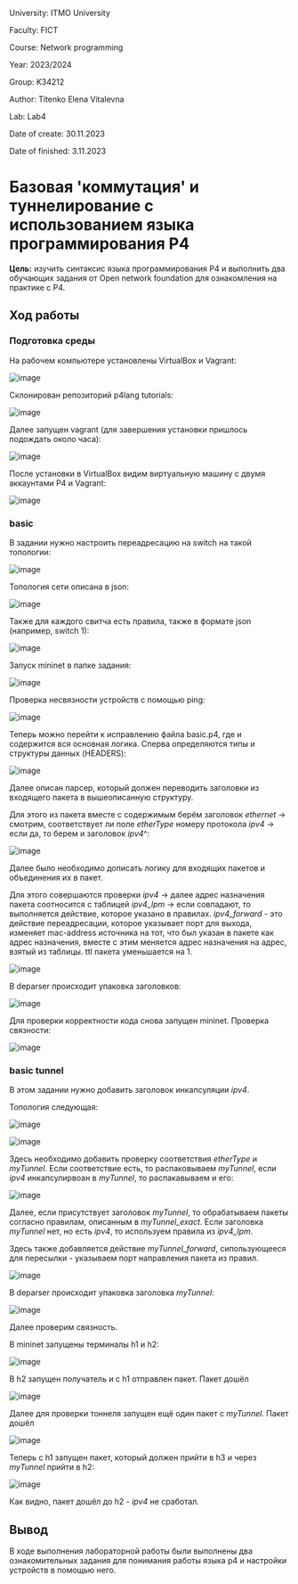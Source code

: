 University: ITMO University

Faculty: FICT

Course: Network programming

Year: 2023/2024

Group: K34212

Author: Titenko Elena Vitalevna

Lab: Lab4

Date of create: 30.11.2023

Date of finished: 3.11.2023

# Базовая 'коммутация' и туннелирование с использованием языка программирования P4

**Цель:** изучить синтаксис языка программирования P4 и выполнить два обучающих задания от Open network foundation для ознакомления на практике с P4.

## Ход работы

### Подготовка среды

На рабочем компьютере установлены VirtualBox и Vagrant:

![image](https://github.com/oxxawsm/2023_2024-network_programming-k34212-titenko_e_v/assets/63160594/1055d814-af1b-4f6f-9944-46f9cd647ea8)

 Склонирован репозиторий p4lang tutorials:

 ![image](https://github.com/oxxawsm/2023_2024-network_programming-k34212-titenko_e_v/assets/63160594/322cbdbf-8fa9-4bf2-b504-f1b2922779d6)

Далее запущен vagrant (для завершения установки пришлось подождать около часа):

![image](https://github.com/oxxawsm/2023_2024-network_programming-k34212-titenko_e_v/assets/63160594/03547d70-c7f0-4074-a831-035c633490f0)

После установки в VirtualBox видим виртуальную машину с двумя аккаунтами P4 и Vagrant:

![image](https://github.com/oxxawsm/2023_2024-network_programming-k34212-titenko_e_v/assets/63160594/d1839d7d-ae64-46e7-90ac-4c76b26c6e36)

### basic

В задании нужно настроить переадресацию на switch на такой топологии:

![image](https://github.com/oxxawsm/2023_2024-network_programming-k34212-titenko_e_v/assets/63160594/3a89cf00-ffc2-451e-aa9e-d558d0e60dff)

Топология сети описана в json:

![image](https://github.com/oxxawsm/2023_2024-network_programming-k34212-titenko_e_v/assets/63160594/18808dd5-aca4-4f05-842d-38b85099cf79)

Также для каждого свитча есть правила, также в формате json (например, switch 1):

![image](https://github.com/oxxawsm/2023_2024-network_programming-k34212-titenko_e_v/assets/63160594/649ec2b2-735c-4151-9157-5baf4d0cf3b0)

Запуск mininet в папке задания:

![image](https://github.com/oxxawsm/2023_2024-network_programming-k34212-titenko_e_v/assets/63160594/6075a6ab-b3fb-4ecf-a4dc-229f30527fb2)

Проверка несвязности устройств с помощью ping:

![image](https://github.com/oxxawsm/2023_2024-network_programming-k34212-titenko_e_v/assets/63160594/dd3f000b-88e1-40f8-aac0-a907af9ce88e)

Теперь можно перейти к исправлению файла basic.p4, где и содержится вся основная логика. Сперва определяются типы и структуры данных (HEADERS):

![image](https://github.com/oxxawsm/2023_2024-network_programming-k34212-titenko_e_v/assets/63160594/9eb3d337-f73f-498a-badc-2dd8eb24a09b)

Далее описан парсер, который должен переводить заголовки из входящего пакета в вышеописанную структуру.

Для этого из пакета вместе с содержимым берём заголовок *ethernet* -> смотрим, соответствует ли поле *etherType* номеру протокола *ipv4* -> если да, то берем и заголовок *ipv4*^:

![image](https://github.com/oxxawsm/2023_2024-network_programming-k34212-titenko_e_v/assets/63160594/d7d0af4d-273e-44bb-a17c-683ca73b04a4)

Далее было необходимо дописать логику для входящих пакетов и объединения их в пакет. 

Для этого совершаются проверки *ipv4* -> далее адрес назначения пакета соотносится с таблицей *ipv4_lpm* -> если совпадают, то выполняется действие, которое указано в правилах. *ipv4_forward* - это действие переадресации, которое указывает порт для выхода, изменяет mac-address источника на тот, что был указан в пакете как адрес назначения, вместе с этим меняется адрес назначения на адрес, взятый из таблицы. ttl пакета уменьшается на 1.

![image](https://github.com/oxxawsm/2023_2024-network_programming-k34212-titenko_e_v/assets/63160594/32d247f1-3522-4e52-8d52-230c82bb9065)

В deparser происходит упаковка заголовков:

![image](https://github.com/oxxawsm/2023_2024-network_programming-k34212-titenko_e_v/assets/63160594/461c893c-b37c-41a4-89c1-c6201de1c702)

Для проверки корректности кода снова запущен mininet. Проверка связности:

![image](https://github.com/oxxawsm/2023_2024-network_programming-k34212-titenko_e_v/assets/63160594/857c8688-b899-4dcf-a3dc-58a98eea41f8)

### basic tunnel

В этом задании нужно добавить заголовок инкапсуляции *ipv4*.

Топология следующая:

![image](https://github.com/oxxawsm/2023_2024-network_programming-k34212-titenko_e_v/assets/63160594/37ff0d02-a38a-4aa0-96b1-2c2dc0ece95e)

![image](https://github.com/oxxawsm/2023_2024-network_programming-k34212-titenko_e_v/assets/63160594/c13ea3c7-efb0-4e1e-83de-488248db70e5)

Здесь необходимо добавить проверку соответствия *etherType* и *myTunnel*. Если соответствие есть, то распаковываем *myTunnel*, если *ipv4* инкапсулирвоан в *myTunnel*, то распакавываем и его:

![image](https://github.com/oxxawsm/2023_2024-network_programming-k34212-titenko_e_v/assets/63160594/714f0b28-8ff7-4c5c-ab7e-81fbde2c058b)

Далее, если присутствует заголовок *myTunnel*, то обрабатываем пакеты согласно правилам, описанным в *myTunnel_exact*. Если заголовка *myTunnel* нет, но есть *ipv4*, то используем правила из *ipv4_lpm*.

Здесь также добавляется действие *myTunnel_forward*, сипользующееся для пересылки - указываем порт направления пакета из правил.

![image](https://github.com/oxxawsm/2023_2024-network_programming-k34212-titenko_e_v/assets/63160594/d89689d8-94ff-4173-a68d-e48b34c3f795)

В deparser происходит упаковка заголовка *myTunnel*:

![image](https://github.com/oxxawsm/2023_2024-network_programming-k34212-titenko_e_v/assets/63160594/60cdc1d5-36da-4570-96a2-067602676ad7)

Далее проверим связность.

В mininet запущены терминалы h1 и h2:

![image](https://github.com/oxxawsm/2023_2024-network_programming-k34212-titenko_e_v/assets/63160594/2f30ae0b-5b78-4ee8-9ab9-424b47557ddd)

В h2 запущен получатель и с h1 отправлен пакет. Пакет дошёл

![image](https://github.com/oxxawsm/2023_2024-network_programming-k34212-titenko_e_v/assets/63160594/ad8345ed-6cb4-475b-b074-087f6087289e)

Далее для проверки тоннеля запущен ещё один пакет с *myTunnel*. Пакет дошёл

![image](https://github.com/oxxawsm/2023_2024-network_programming-k34212-titenko_e_v/assets/63160594/504eaa14-8270-4c21-93dd-b01c8e7d50f5)

Теперь с h1 запущен пакет, который должен прийти в h3 и через *myTunnel* прийти в h2:

![image](https://github.com/oxxawsm/2023_2024-network_programming-k34212-titenko_e_v/assets/63160594/271ff115-1fed-45fe-894d-179db59270e8)

Как видно, пакет дошёл до h2 - *ipv4* не сработал.

## Вывод

В ходе выполнения лабораторной работы были выполнены два ознакомительных задания для понимания работы языка p4 и настройки устройств в помощью него.
